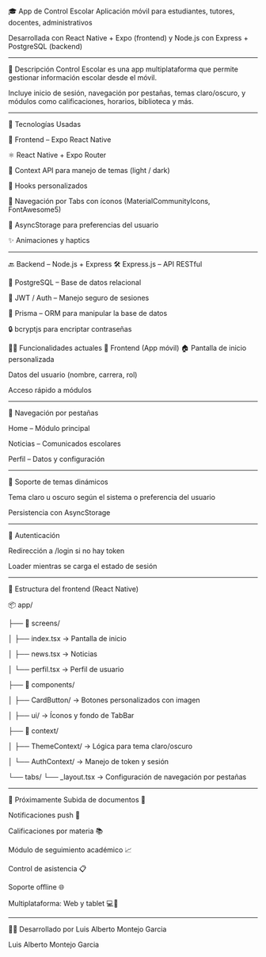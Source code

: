 🎓 App de Control Escolar
Aplicación móvil para estudiantes, tutores, docentes, administrativos

Desarrollada con React Native + Expo (frontend) y Node.js con Express + PostgreSQL (backend)
_______________________________________________________________________________________
📱 Descripción
Control Escolar es una app multiplataforma que permite gestionar información escolar desde el móvil.

Incluye inicio de sesión, navegación por pestañas, temas claro/oscuro, y módulos como calificaciones, horarios, biblioteca y más.
_______________________________________________________________________________________
🚀 Tecnologías Usadas

🧩 Frontend – Expo React Native

⚛️ React Native + Expo Router

🎨 Context API para manejo de temas (light / dark)

🧠 Hooks personalizados

📱 Navegación por Tabs con íconos (MaterialCommunityIcons, FontAwesome5)

💾 AsyncStorage para preferencias del usuario

✨ Animaciones y haptics
_______________________________________________________________________________________
🔙 Backend – Node.js + Express
🛠️ Express.js – API RESTful

🐘 PostgreSQL – Base de datos relacional

🔐 JWT / Auth – Manejo seguro de sesiones

🧬 Prisma – ORM para manipular la base de datos

🔒 bcryptjs para encriptar contraseñas

🧑‍🎓 Funcionalidades actuales
📲 Frontend (App móvil)
🏠 Pantalla de inicio personalizada

Datos del usuario (nombre, carrera, rol)

Acceso rápido a módulos
_______________________________________________________________________________________
🧭 Navegación por pestañas

Home – Módulo principal

Noticias – Comunicados escolares

Perfil – Datos y configuración
_______________________________________________________________________________________
🎨 Soporte de temas dinámicos

Tema claro u oscuro según el sistema o preferencia del usuario

Persistencia con AsyncStorage
_______________________________________________________________________________________
🔐 Autenticación

Redirección a /login si no hay token

Loader mientras se carga el estado de sesión


_____________________________________________________________________________________


📁 Estructura del frontend (React Native)

📦 app/

├── 📁 screens/

│   ├── index.tsx            → Pantalla de inicio

│   ├── news.tsx             → Noticias

│   └── perfil.tsx           → Perfil de usuario

├── 📁 components/

│   ├── CardButton/          → Botones personalizados con imagen

│   ├── ui/                  → Íconos y fondo de TabBar

├── 📁 context/

│   ├── ThemeContext/        → Lógica para tema claro/oscuro

│   └── AuthContext/         → Manejo de token y sesión

└── tabs/
    └── _layout.tsx          → Configuración de navegación por pestañas

_____________________________________________________________________________________

    
🔭 Próximamente
 Subida de documentos 📄

 Notificaciones push 🔔

 Calificaciones por materia 📚

 Módulo de seguimiento académico 📈

 Control de asistencia 📋

 Soporte offline 🌐

 Multiplataforma: Web y tablet 💻📱

_____________________________________________________________________________________

 👨‍💻 Desarrollado por Luis Alberto Montejo Garcia
 
Luis Alberto Montejo Garcia
